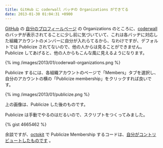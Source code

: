 ```yaml
---
title: GitHub に coderwall バッヂの Organizations ができてる
date: 2013-01-30 01:04:31 +0900
---
```


[GitHub](http://github.com/) の [自分のプロフィールページ](https://github.com/mizzy) の Organizations のところに、[coderwall](http://coderwall.com/) のバッヂが表示されてることに少し前に気づいていて、これは各バッヂに対応した組織アカウントのメンバーに自分が入れらてるから、なわけですが、デフォルトでは Publicize されてないので、他の人からは見ることができません。Publicize してあげると、他の人からもこんな風に見えるようになります。

{% img /images/2013/01/coderwall-organizations.png %}

Publicize するには、各組織アカウントのページで「Members」タブを選択し、自分のアカウントの横の「Publicize membership」をクリックすれば良いです。

{% img /images/2013/01/publicize.png %}

上の画像は、Publicize した後のものです。

Publicize は手動でやるのはだるいので、スクリプトをつくってみました。

{% gist 4665462 %}

余談ですが、[octokit](https://github.com/pengwynn/octokit) で Publicize Membership するコードは、[自分がコントリビュートしたものです](https://github.com/pengwynn/octokit/pull/89) 。



